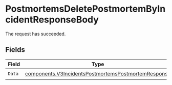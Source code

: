 # PostmortemsDeletePostmortemByIncidentResponseBody

The request has succeeded.


## Fields

| Field                                                                                                                      | Type                                                                                                                       | Required                                                                                                                   | Description                                                                                                                |
| -------------------------------------------------------------------------------------------------------------------------- | -------------------------------------------------------------------------------------------------------------------------- | -------------------------------------------------------------------------------------------------------------------------- | -------------------------------------------------------------------------------------------------------------------------- |
| `Data`                                                                                                                     | [components.V3IncidentsPostmortemsPostmortemResponse](../../models/components/v3incidentspostmortemspostmortemresponse.md) | :heavy_check_mark:                                                                                                         | N/A                                                                                                                        |